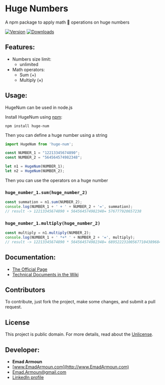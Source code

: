 # Huge Numbers
A npm package to apply math 🔢 operations on huge numbers

[![Version](https://img.shields.io/npm/v/huge-num.svg)](https://www.npmjs.com/package/huge-num)
[![Downloads](https://img.shields.io/npm/dm/huge-num.svg)](https://www.npmjs.com/package/huge-num)
<!-- [![License](https://img.shields.io/github/license/em-it/huge-num.svg)](https://github.com/em-it/huge-num/blob/master/LICENSE) -->

## Features:
- Numbers size limit:
  - unlimited
- Math operators:
  - Sum (+)
  <!-- - Minus (-) -->
  - Multiply (×)
  <!-- - Devide (÷) -->

## Usage:
HugeNum can be used in node.js

Install HugeNum using [npm](https://www.npmjs.com/package/huge-num):

    npm install huge-num

Then you can define a huge number using a string
```js
import HugeNum from 'huge-num';

const NUMBER_1 = "12213345674890";
const NUMBER_2 = "564564574982348";

let n1 = HugeNum(NUMBER_1);
let n2 = HugeNum(NUMBER_2);
```

Then you can use the operators on a huge number

### `huge_number_1.sum(huge_number_2)`

```js
const summation = n1.sum(NUMBER_2);
console.log(NUMBER_1 + ' + ' + NUMBER_2 + '=', summation);
// result -> 12213345674890 + 564564574982348= 576777920657238
```

### `huge_number_1.multiply(huge_number_2)`

```js
const multiply = n1.multiply(NUMBER_2);
console.log(NUMBER_1 + ' *+* ' + NUMBER_2 + '=', multiply);
// result -> 12213345674890 * 564564574982348= 6895222310056771043896841720
```

<!-- ### Method Chaining
HugeNum operations return HugeNums, which allows you to chain methods.
for example: -->


## Documentation:
<!-- - [Live Example](https://netherland-explorer.netlify.app/) -->
- [The Official Page](https://em-it.github.io/huge-num/)
- [Technical Documents in the Wiki](https://github.com/Em-IT/huge-num/wiki)


## Contributors
To contribute, just fork the project, make some changes, and submit a pull request. 


## License
This project is public domain. For more details, read about the [Unlicense](http://unlicense.org/).


## Developer:
* **Emad Armoun**
* [www.EmadArmoun.com](http://www.EmadArmoun.com)
* [Emad.Armoun@gmail.com](Emad.Armoun@gmail.com)
* [LinkedIn profile](https://www.linkedin.com/in/em-it/)
<!-- ![](/src/assets/images/me.jpg) -->

